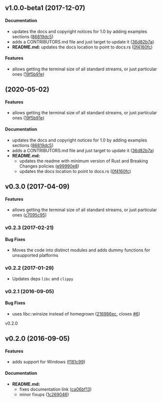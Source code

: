 <a name="v1.0.0-beta1"></a>
## v1.0.0-beta1 (2017-12-07)


#### Documentation

*   updates the docs and copyright notices for 1.0 by adding examples sections ([86819dc5](https://github.com/kbknapp/term_size-rs/commit/86819dc5f1f80f3d9172bf3fa70781294762252e))
*   adds a CONTRIBUTORS.md file and just target to update it ([36d82b7a](https://github.com/kbknapp/term_size-rs/commit/36d82b7a094e02eb76d26bb987a53ac85f3dc407))
* **README.md:**  updates the docs location to point to docs.rs ([0f4160fc](https://github.com/kbknapp/term_size-rs/commit/0f4160fc37c2311ff2e02f97cb252b2d09a87629))

#### Features

*   allows getting the terminal size of all standard streams, or just particular ones ([19f5b91e](https://github.com/kbknapp/term_size-rs/commit/19f5b91eed0b6486983b80fe713ad18e34afb70a))

<a name="v0.3.2"></a>
##  (2020-05-02)


#### Features

*   allows getting the terminal size of all standard streams, or just particular ones ([19f5b91e](https://github.com/kbknapp/term_size-rs/commit/19f5b91eed0b6486983b80fe713ad18e34afb70a))

#### Documentation

*   updates the docs and copyright notices for 1.0 by adding examples sections ([86819dc5](https://github.com/kbknapp/term_size-rs/commit/86819dc5f1f80f3d9172bf3fa70781294762252e))
*   adds a CONTRIBUTORS.md file and just target to update it ([36d82b7a](https://github.com/kbknapp/term_size-rs/commit/36d82b7a094e02eb76d26bb987a53ac85f3dc407))
* **README.md:**
  *  updates the readme with minimum version of Rust and Breaking Changes policies ([e99990e8](https://github.com/kbknapp/term_size-rs/commit/e99990e89622e988865f16b308571e35f7b39d01))
  *  updates the docs location to point to docs.rs ([0f4160fc](https://github.com/kbknapp/term_size-rs/commit/0f4160fc37c2311ff2e02f97cb252b2d09a87629))

<a name="v0.3.0"></a>
## v0.3.0 (2017-04-09)


#### Features

*   allows getting the terminal size of all standard streams, or just particular ones ([c7095c95](https://github.com/kbknapp/term_size-rs/commit/c7095c95d633e0a36ea78434bc83349a9711a187))



<a name="v0.2.3"></a>
### v0.2.3 (2017-02-21)

#### Bug Fixes

* Moves the code into distinct modules and adds dummy functions for unsupported platforms


<a name="v0.2.2"></a>
### v0.2.2 (2017-01-29)

* Updates deps `libc` and `clippy`

<a name="v0.2.1"></a>
### v0.2.1 (2016-09-05)


#### Bug Fixes

*   uses libc::winsize instead of homegrown ([216986ec](https://github.com/kbknapp/term_size-rs/commit/216986ecdbe528523953a1cde4cf6c329a0f4fbc), closes [#6](https://github.com/kbknapp/term_size-rs/issues/6))




<a name="v0.2.0">v0.2.0</a>
## v0.2.0 (2016-09-05)

#### Features

* adds support for Windows ([f181c99](https://github.com/kbknapp/term_size-rs/commit/f181c99c0c306b711952a2a4053df904e851413f))

#### Documentation

* **README.md:**
  *  fixes documentation link ([ca06bf13](https://github.com/kbknapp/term_size-rs/commit/ca06bf132948559032853addd9aa0af022a126e9))
  *  minor fixups ([1c269046](https://github.com/kbknapp/term_size-rs/commit/1c2690462b1b1db58d46395c6f1cf098dd769e18))


